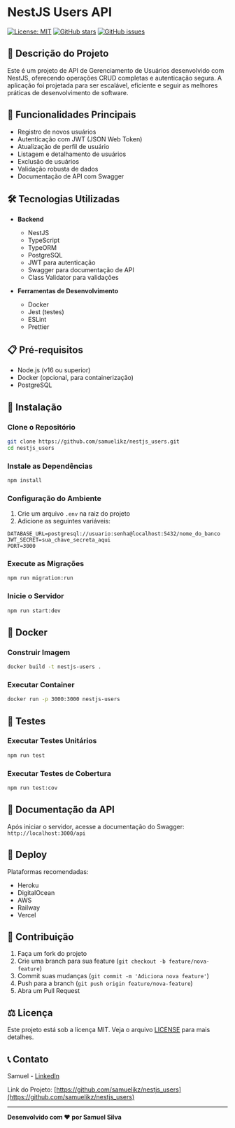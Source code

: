 # NestJS Users API

[![License: MIT](https://img.shields.io/badge/License-MIT-yellow.svg)](https://opensource.org/licenses/MIT)
[![GitHub stars](https://img.shields.io/github/stars/samuelikz/nestjs_users.svg)](https://github.com/samuelikz/nestjs_users/stargazers)
[![GitHub issues](https://img.shields.io/github/issues/samuelikz/nestjs_users.svg)](https://github.com/samuelikz/nestjs_users/issues)

## 📝 Descrição do Projeto

Este é um projeto de API de Gerenciamento de Usuários desenvolvido com NestJS, oferecendo operações CRUD completas e autenticação segura. A aplicação foi projetada para ser escalável, eficiente e seguir as melhores práticas de desenvolvimento de software.

## 🚀 Funcionalidades Principais

- Registro de novos usuários
- Autenticação com JWT (JSON Web Token)
- Atualização de perfil de usuário
- Listagem e detalhamento de usuários
- Exclusão de usuários
- Validação robusta de dados
- Documentação de API com Swagger

## 🛠️ Tecnologias Utilizadas

- **Backend**
  - NestJS
  - TypeScript
  - TypeORM
  - PostgreSQL
  - JWT para autenticação
  - Swagger para documentação de API
  - Class Validator para validações

- **Ferramentas de Desenvolvimento**
  - Docker
  - Jest (testes)
  - ESLint
  - Prettier

## 📋 Pré-requisitos

- Node.js (v16 ou superior)
- Docker (opcional, para containerização)
- PostgreSQL

## 🔧 Instalação

### Clone o Repositório
```bash
git clone https://github.com/samuelikz/nestjs_users.git
cd nestjs_users
```

### Instale as Dependências
```bash
npm install
```

### Configuração do Ambiente
1. Crie um arquivo `.env` na raiz do projeto
2. Adicione as seguintes variáveis:
```
DATABASE_URL=postgresql://usuario:senha@localhost:5432/nome_do_banco
JWT_SECRET=sua_chave_secreta_aqui
PORT=3000
```

### Execute as Migrações
```bash
npm run migration:run
```

### Inicie o Servidor
```bash
npm run start:dev
```

## 🐳 Docker

### Construir Imagem
```bash
docker build -t nestjs-users .
```

### Executar Container
```bash
docker run -p 3000:3000 nestjs-users
```

## 🧪 Testes

### Executar Testes Unitários
```bash
npm run test
```

### Executar Testes de Cobertura
```bash
npm run test:cov
```

## 📖 Documentação da API

Após iniciar o servidor, acesse a documentação do Swagger:
`http://localhost:3000/api`

## 🚀 Deploy

Plataformas recomendadas:
- Heroku
- DigitalOcean
- AWS
- Railway
- Vercel

## 🤝 Contribuição

1. Faça um fork do projeto
2. Crie uma branch para sua feature (`git checkout -b feature/nova-feature`)
3. Commit suas mudanças (`git commit -m 'Adiciona nova feature'`)
4. Push para a branch (`git push origin feature/nova-feature`)
5. Abra um Pull Request

## ⚖️ Licença

Este projeto está sob a licença MIT. Veja o arquivo [LICENSE](LICENSE) para mais detalhes.

## 📞 Contato

Samuel - [LinkedIn](https://www.linkedin.com/in/samuel-nunes-da-silva-057899133/)

Link do Projeto: [https://github.com/samuelikz/nestjs_users](https://github.com/samuelikz/nestjs_users)

---

**Desenvolvido com ❤️ por Samuel Silva**
